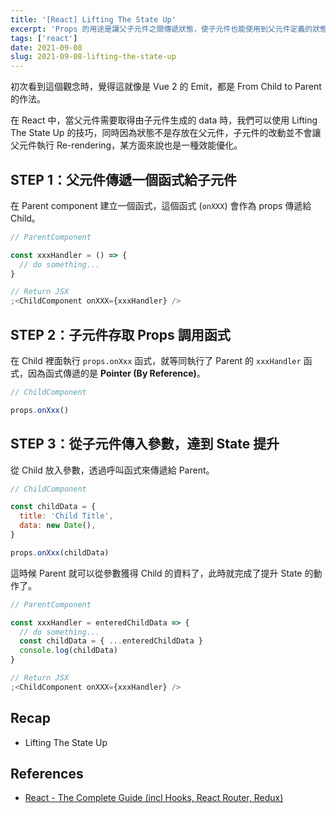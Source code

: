 ```yaml
---
title: '[React] Lifting The State Up'
excerpt: 'Props 的用途是讓父子元件之間傳遞狀態，使子元件也能使用到父元件定義的狀態，而子元件的狀態也能透過 Lifting State 的方式提升給父元件使用。'
tags: ['react']
date: 2021-09-08
slug: 2021-09-08-lifting-the-state-up
---
```


初次看到這個觀念時，覺得這就像是 Vue 2 的 Emit，都是 From Child to Parent 的作法。

在 React 中，當父元件需要取得由子元件生成的 data 時，我們可以使用 Lifting The State Up 的技巧，同時因為狀態不是存放在父元件，子元件的改動並不會讓父元件執行 Re-rendering，某方面來說也是一種效能優化。

## STEP 1：父元件傳遞一個函式給子元件

在 Parent component 建立一個函式，這個函式 (`onXXX`) 會作為 props 傳遞給 Child。

```jsx
// ParentComponent

const xxxHandler = () => {
  // do something...
}

// Return JSX
;<ChildComponent onXXX={xxxHandler} />
```

## STEP 2：子元件存取 Props 調用函式

在 Child 裡面執行 `props.onXxx` 函式，就等同執行了 Parent 的 `xxxHandler` 函式，因為函式傳遞的是 **Pointer (By Reference)**。

```jsx
// ChildComponent

props.onXxx()
```

## STEP 3：從子元件傳入參數，達到 State 提升

從 Child 放入參數，透過呼叫函式來傳遞給 Parent。

```jsx
// ChildComponent

const childData = {
  title: 'Child Title',
  data: new Date(),
}

props.onXxx(childData)
```

這時候 Parent 就可以從參數獲得 Child 的資料了，此時就完成了提升 State 的動作了。

```jsx
// ParentComponent

const xxxHandler = enteredChildData => {
  // do something...
  const childData = { ...enteredChildData }
  console.log(childData)
}

// Return JSX
;<ChildComponent onXXX={xxxHandler} />
```

## Recap

- Lifting The State Up

## References

- [React - The Complete Guide (incl Hooks, React Router, Redux)](https://www.udemy.com/course/react-the-complete-guide-incl-redux/)
